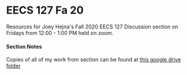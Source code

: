 # EECS 127 Fa 20

Resources for Joey Hejna's Fall 2020 EECS 127 Discussion section on Fridays from 12:00 - 1:00 PM held on zoom.

#### Section Notes
Copies of all of my work from section can be found at [this google drive folder](https://drive.google.com/drive/folders/1qJG9GezfLeAjgkPQrlEnWVwNd-nb3s88?usp=sharing)
